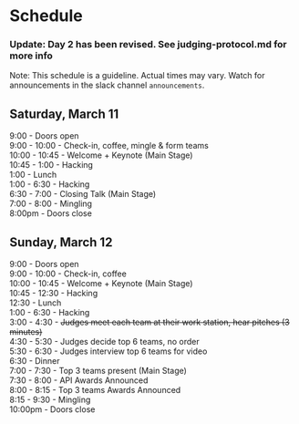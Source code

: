 # Schedule

### Update: Day 2 has been revised. See judging-protocol.md for more info

Note: This schedule is a guideline. Actual times may vary. Watch for announcements in the slack channel `announcements`.  
## Saturday, March 11
9:00 - Doors open  
9:00 - 10:00 - Check-in, coffee, mingle & form teams  
10:00 - 10:45 - Welcome + Keynote (Main Stage)  
10:45 - 1:00 - Hacking  
1:00 - Lunch  
1:00 - 6:30 - Hacking  
6:30 - 7:00 - Closing Talk (Main Stage)  
7:00 - 8:00 - Mingling  
8:00pm - Doors close  

## Sunday, March 12
9:00 - Doors open  
9:00 - 10:00 - Check-in, coffee  
10:00 - 10:45 - Welcome + Keynote (Main Stage)  
10:45 - 12:30 - Hacking  
12:30 - Lunch  
1:00 - 6:30 - Hacking  
3:00 - 4:30 - ~~Judges meet each team at their work station, hear pitches (3 minutes)~~  
4:30 - 5:30 - Judges decide top 6 teams, no order  
5:30 - 6:30 - Judges interview top 6 teams for video  
6:30 - Dinner  
7:00 - 7:30 - Top 3 teams present (Main Stage)  
7:30 - 8:00 - API Awards Announced  
8:00 - 8:15 - Top 3 teams Awards Announced  
8:15 - 9:30 - Mingling  
10:00pm - Doors close  
